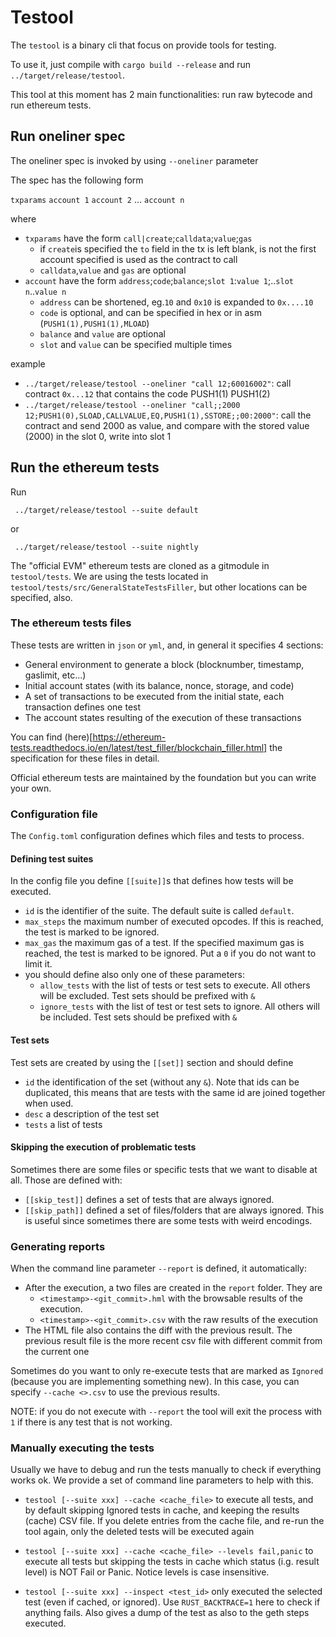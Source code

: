 # Testool

The `testool` is a binary cli that focus on provide tools for testing.

To use it, just compile with `cargo build --release` and run `../target/release/testool`.

This tool at this moment has 2 main functionalities: run raw bytecode and run ethereum tests.

## Run oneliner spec

The oneliner spec is invoked by using `--oneliner` parameter

The spec has the following form

`txparams` `account 1` `account 2` ... `account n`

where 

- `txparams` have the form `call|create`;`calldata`;`value`;`gas`
  - if `create`is specified the `to` field in the tx is left blank, is not the first account specified is used as the contract to call
  - `calldata`,`value` and `gas` are optional
- `account` have the form `address`;`code`;`balance`;`slot 1`:`value 1`;..`slot n`..`value n`
  - `address` can be shortened, eg.`10` and `0x10` is expanded to `0x....10`
  - `code` is optional, and can be specified in hex or in asm (`PUSH1(1),PUSH1(1),MLOAD`)
  - `balance` and `value` are optional
  - `slot` and `value` can be specified multiple times 

example

- `../target/release/testool --oneliner "call 12;60016002"`: call contract `0x...12` that contains the code PUSH1(1) PUSH1(2)
- `../target/release/testool --oneliner "call;;2000 12;PUSH1(0),SLOAD,CALLVALUE,EQ,PUSH1(1),SSTORE;;00:2000"`: call the contract and send 2000 as value, and compare with the stored value (2000) in the slot 0, write into slot 1 

## Run the ethereum tests

Run

```
 ../target/release/testool --suite default
```
or

```
 ../target/release/testool --suite nightly
```

The "official EVM" ethereum tests are cloned as a gitmodule in `testool/tests`.
We are using the tests located in `testool/tests/src/GeneralStateTestsFiller`, but other locations can be specified, also.


### The ethereum tests files

These tests are written in `json` or `yml`, and, in general it specifies 4 sections:

- General environment to generate a block (blocknumber, timestamp, gaslimit, etc...)
- Initial account states (with its balance, nonce, storage, and code)
- A set of transactions to be executed from the initial state, each transaction defines one test
- The account states resulting of the execution of these transactions

You can find (here)[https://ethereum-tests.readthedocs.io/en/latest/test_filler/blockchain_filler.html] the specification for these files in detail.

Official ethereum tests are maintained by the foundation but you can write your own.

### Configuration file

The `Config.toml` configuration defines which files and tests to process.

#### Defining test suites

In the config file you define `[[suite]]`s that defines how tests will be executed.

- `id` is the identifier of the suite. The default suite is called `default`.
- `max_steps` the maximum number of executed opcodes. If this is reached, the test is marked to be ignored.
- `max_gas` the maximum gas of a test. If the specified maximum gas is reached, the test is marked to be ignored. Put a `0` if you do not want to limit it.
- you should define also only one of these parameters:
   - `allow_tests` with the list of tests or test sets to execute. All others will be excluded. Test sets should be prefixed with `&`
   - `ignore_tests` with the list of test or test sets to ignore. All others will be included. Test sets should be prefixed with `&`

#### Test sets

Test sets are created by using the `[[set]]` section and should define
- `id` the identification of the set (without any `&`). Note that ids can be duplicated, this means that are tests with the same id are joined together when used. 
- `desc` a description of the test set
- `tests` a list of tests

#### Skipping the execution of problematic tests

Sometimes there are some files or specific tests that we want to disable at all. Those are defined with:

- `[[skip_test]]` defines a set of tests that are always ignored.
- `[[skip_path]]` defined a set of files/folders that are always ignored. This is useful since sometimes there are some tests with weird encodings.

### Generating reports

When the command line parameter `--report` is defined, it automatically: 

- After the execution, a two files are created in the `report` folder. They are
   - `<timestamp>-<git_commit>.hml` with the browsable results of the execution.
   - `<timestamp>-<git_commit>.csv` with the raw results of the execution
- The HTML file also contains the diff with the previous result. The previous result file is the more recent csv file with different commit from the current one

Sometimes do you want to only re-execute tests that are marked as `Ignored` (because you are implementing something new). In this case, you can specify `--cache <>.csv` to use the previous results.

NOTE: if you do not execute with `--report` the tool will exit the process with `1` if there is any test that is not working.


### Manually executing the tests

Usually we have to debug and run the tests manually to check if everything works ok. We provide a set of command line parameters to help with this.

- `testool [--suite xxx] --cache <cache_file>` to execute all tests, and by default skipping Ignored tests in cache, and keeping the results (cache) CSV file. If you delete entries from the cache file, and re-run the tool again, only the deleted tests will be executed again

- `testool [--suite xxx] --cache <cache_file> --levels fail,panic` to execute all tests but skipping the tests in cache which status (i.g. result level) is NOT Fail or Panic. Notice levels is case insensitive.

- `testool [--suite xxx] --inspect <test_id>` only executed the selected test (even if cached, or ignored). Use `RUST_BACKTRACE=1` here to check if anything fails. Also gives a dump of the test as also to the geth steps executed.
